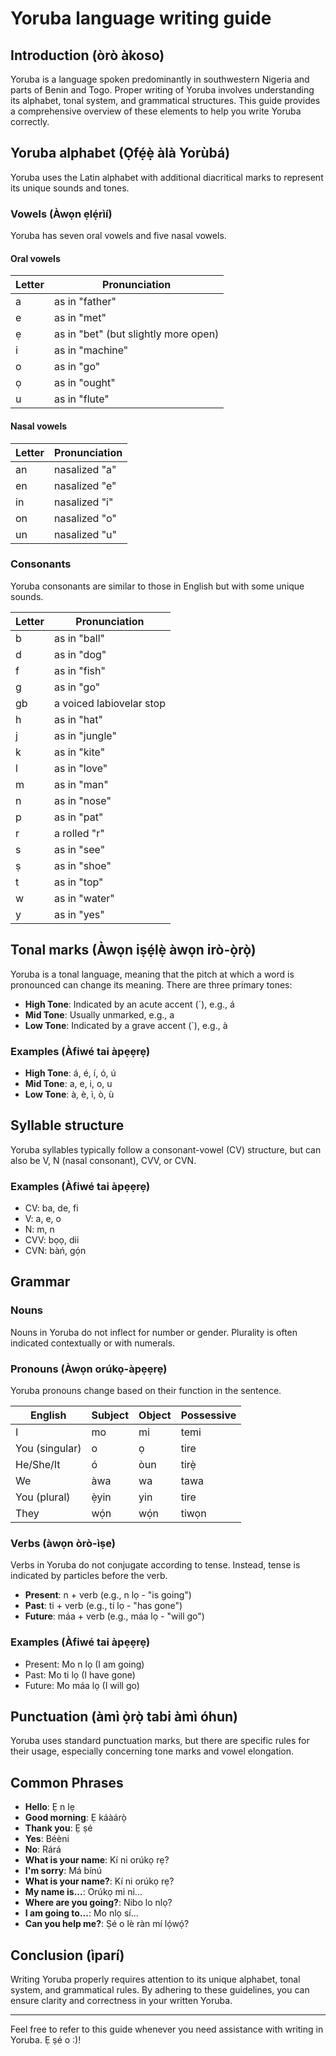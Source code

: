 # Yoruba language writing guide

## Introduction (òrò àkoso)

Yoruba is a language spoken predominantly in southwestern Nigeria and parts of Benin and Togo. Proper writing of Yoruba involves understanding its alphabet, tonal system, and grammatical structures. This guide provides a comprehensive overview of these elements to help you write Yoruba correctly.

## Yoruba alphabet (Ọfẹ́ẹ̀ àlà Yorùbá)

Yoruba uses the Latin alphabet with additional diacritical marks to represent its unique sounds and tones.

### Vowels (Àwọn ẹlẹ́rìí)

Yoruba has seven oral vowels and five nasal vowels.

#### Oral vowels

| Letter | Pronunciation |
| ------ | ------------- |
| a      | as in "father" |
| e      | as in "met" |
| ẹ      | as in "bet" (but slightly more open) |
| i      | as in "machine" |
| o      | as in "go" |
| ọ      | as in "ought" |
| u      | as in "flute" |

#### Nasal vowels

| Letter | Pronunciation |
| ------ | ------------- |
| an     | nasalized "a" |
| en     | nasalized "e" |
| in     | nasalized "i" |
| on     | nasalized "o" |
| un     | nasalized "u" |

### Consonants

Yoruba consonants are similar to those in English but with some unique sounds.

| Letter | Pronunciation        |
| ------ | -------------------- |
| b      | as in "ball"         |
| d      | as in "dog"          |
| f      | as in "fish"         |
| g      | as in "go"           |
| gb     | a voiced labiovelar stop |
| h      | as in "hat"          |
| j      | as in "jungle"       |
| k      | as in "kite"         |
| l      | as in "love"         |
| m      | as in "man"          |
| n      | as in "nose"         |
| p      | as in "pat"          |
| r      | a rolled "r"         |
| s      | as in "see"          |
| ṣ      | as in "shoe"         |
| t      | as in "top"          |
| w      | as in "water"        |
| y      | as in "yes"          |

## Tonal marks (Àwọn iṣẹ́lẹ̀ àwọn irò-ọ̀rọ̀)

Yoruba is a tonal language, meaning that the pitch at which a word is pronounced can change its meaning. There are three primary tones:

- **High Tone**: Indicated by an acute accent (´), e.g., á
- **Mid Tone**: Usually unmarked, e.g., a
- **Low Tone**: Indicated by a grave accent (`), e.g., à

### Examples (Àfiwé tai àpẹẹrẹ)

- **High Tone**: á, é, í, ó, ú
- **Mid Tone**: a, e, i, o, u
- **Low Tone**: à, è, ì, ò, ù

## Syllable structure

Yoruba syllables typically follow a consonant-vowel (CV) structure, but can also be V, N (nasal consonant), CVV, or CVN.

### Examples (Àfiwé tai àpẹẹrẹ)

- CV: ba, de, fi
- V: a, e, o
- N: m, n
- CVV: bọọ, dii
- CVN: bàń, gọ́n

## Grammar 

### Nouns
Nouns in Yoruba do not inflect for number or gender. Plurality is often indicated contextually or with numerals.

### Pronouns (Àwọn orúkọ-àpẹẹrẹ)
Yoruba pronouns change based on their function in the sentence.

| English | Subject | Object | Possessive |
| ------- | ------- | ------ | ---------- |
| I       | mo      | mi     | temi       |
| You (singular) | o | ọ     | tire       |
| He/She/It | ó     | òun    | tirẹ̀      |
| We      | àwa     | wa     | tawa       |
| You (plural) | ẹ̀yin | yin  | tire       |
| They    | wọ́n    | wọ́n   | tiwọn      |

### Verbs (àwọn òrò-ìṣe)

Verbs in Yoruba do not conjugate according to tense. Instead, tense is indicated by particles before the verb.

- **Present**: n + verb (e.g., n lọ - "is going")
- **Past**: ti + verb (e.g., ti lọ - "has gone")
- **Future**: máa + verb (e.g., máa lọ - "will go")

### Examples (Àfiwé tai àpẹẹrẹ)

- Present: Mo n lọ (I am going)
- Past: Mo ti lọ (I have gone)
- Future: Mo máa lọ (I will go)

## Punctuation (àmì ọ̀rọ̀ tabi àmì óhun)

Yoruba uses standard punctuation marks, but there are specific rules for their usage, especially concerning tone marks and vowel elongation.

## Common Phrases

- **Hello**: Ẹ n lẹ
- **Good morning**: Ẹ káàárọ̀
- **Thank you**: Ẹ ṣé
- **Yes**: Béèni
- **No**: Rárá
- **What is your name**: Kí ni orúkọ rẹ?
- **I'm sorry**: Má bínú
- **What is your name?**: Kí ni orúkọ rẹ?
- **My name is...**: Orúkọ mi ni...
- **Where are you going?**: Nibo lo nlọ?
- **I am going to...**: Mo nlọ sí...
- **Can you help me?**: Ṣé o lè ràn mí lọ́wọ́?


## Conclusion (ìparí)

Writing Yoruba properly requires attention to its unique alphabet, tonal system, and grammatical rules. By adhering to these guidelines, you can ensure clarity and correctness in your written Yoruba.

---

Feel free to refer to this guide whenever you need assistance with writing in Yoruba. Ẹ ṣé o :)!
